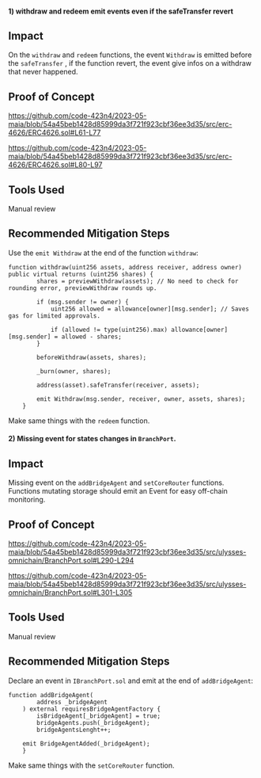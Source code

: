#### 1) withdraw and redeem emit events even if the safeTransfer revert

## Impact
On the ```withdraw``` and ```redeem``` functions, the event ```Withdraw``` is emitted before the ```safeTransfer``` , if the function revert, the event give infos on a withdraw that never happened.

## Proof of Concept

https://github.com/code-423n4/2023-05-maia/blob/54a45beb1428d85999da3f721f923cbf36ee3d35/src/erc-4626/ERC4626.sol#L61-L77

https://github.com/code-423n4/2023-05-maia/blob/54a45beb1428d85999da3f721f923cbf36ee3d35/src/erc-4626/ERC4626.sol#L80-L97

## Tools Used
Manual review

## Recommended Mitigation Steps

Use the ```emit Withdraw``` at the end of the function ```withdraw```:

```
function withdraw(uint256 assets, address receiver, address owner) public virtual returns (uint256 shares) {
        shares = previewWithdraw(assets); // No need to check for rounding error, previewWithdraw rounds up.

        if (msg.sender != owner) {
            uint256 allowed = allowance[owner][msg.sender]; // Saves gas for limited approvals.

            if (allowed != type(uint256).max) allowance[owner][msg.sender] = allowed - shares;
        }

        beforeWithdraw(assets, shares);

        _burn(owner, shares);

        address(asset).safeTransfer(receiver, assets);
		
        emit Withdraw(msg.sender, receiver, owner, assets, shares);
    }
```

Make same things with the ```redeem``` function.

#### 2) Missing event for states changes in ```BranchPort```.

## Impact
Missing event on the ```addBridgeAgent``` and ```setCoreRouter``` functions. Functions mutating storage should emit an Event for easy off-chain monitoring.

## Proof of Concept

https://github.com/code-423n4/2023-05-maia/blob/54a45beb1428d85999da3f721f923cbf36ee3d35/src/ulysses-omnichain/BranchPort.sol#L290-L294

https://github.com/code-423n4/2023-05-maia/blob/54a45beb1428d85999da3f721f923cbf36ee3d35/src/ulysses-omnichain/BranchPort.sol#L301-L305

## Tools Used
Manual review

## Recommended Mitigation Steps

Declare an event in ```IBranchPort.sol``` and emit at the end of ```addBridgeAgent```:

```
function addBridgeAgent(
        address _bridgeAgent
    ) external requiresBridgeAgentFactory {
        isBridgeAgent[_bridgeAgent] = true;
        bridgeAgents.push(_bridgeAgent);
        bridgeAgentsLenght++;
		
	emit BridgeAgentAdded(_bridgeAgent);
    }
```
	
Make same things with the ```setCoreRouter``` function.